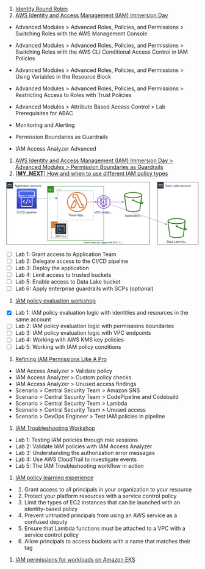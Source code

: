 1. [Identity Round Robin](https://identity-round-robin.awssecworkshops.com/)
&nbsp;
1. [AWS Identity and Access Management (IAM) Immersion Day](https://catalog.us-east-1.prod.workshops.aws/workshops/18b3622c-5d4c-45c9-9834-6a7091109072/en-US)
- Advanced Modules > Advanced Roles, Policies, and Permissions > Switching Roles with the AWS Management Console
- Advanced Modules > Advanced Roles, Policies, and Permissions > Switching Roles with the AWS CLI
Conditional Access Control in IAM Policies
- Advanced Modules > Advanced Roles, Policies, and Permissions > Using Variables in the Resource Block
- Advanced Modules > Advanced Roles, Policies, and Permissions > Restricting Access to Roles with Trust Policies
- Advanced Modules > Attribute Based Access Control > Lab Prerequisites for ABAC

- Monitoring and Alerting
- Permission Boundaries as Guardrails
- IAM Access Analyzer Advanced
&nbsp;
1. [AWS Identity and Access Management (IAM) Immersion Day > Advanced Modules > Permission Boundaries as Guardrails](https://catalog.us-east-1.prod.workshops.aws/workshops/18b3622c-5d4c-45c9-9834-6a7091109072/en-US/advanced-modules/60-permission-boundary/6-1)
&nbsp;
1. [[**MY_NEXT**] How and when to use different IAM policy types](https://catalog.workshops.aws/iam-policy-types/en-US)

<img src="./images/policy-types-architecture.svg" title="policy-types-architecture" width="900"/>

- [ ] Lab 1: Grant access to Application Team
- [ ] Lab 2: Delegate access to the CI/CD pipeline
- [ ] Lab 3: Deploy the application
- [ ] Lab 4: Limit access to trusted buckets
- [ ] Lab 5: Enable access to Data Lake bucket
- [ ] Lab 6: Apply enterprise guardrails with SCPs (optional)

1. [IAM policy evaluation workshop](https://catalog.us-east-1.prod.workshops.aws/workshops/6dc3124a-6bd4-46eb-b5c4-be438a82ba3d/en-US)

- [x] Lab 1: IAM policy evaluation logic with identities and resources in the same account
- [ ] Lab 2: IAM policy evaluation logic with permissions boundaries
- [ ] Lab 3: IAM policy evaluation logic with VPC endpoints
- [ ] Lab 4: Working with AWS KMS key policies
- [ ] Lab 5: Working with IAM policy conditions

1. [Refining IAM Permissions Like A Pro](https://catalog.workshops.aws/refining-iam-permissions-like-a-pro/en-US)
- IAM Access Analyzer > Validate policy
- IAM Access Analyzer > Custom policy checks
- IAM Access Analyzer > Unused access findings
- Scenario > Central Security Team > Amazon SNS
- Scenario > Central Security Team > CodePipeline and Codebuild
- Scenario > Central Security Team > Lambda
- Scenario > Central Security Team > Unused access
- Scenario > DevOps Engineer > Test IAM policies in pipeline

1. [IAM Troubleshooting Workshop](https://catalog.us-east-1.prod.workshops.aws/workshops/a9661c42-97f6-400a-8dee-a8396e8d418f/en-US)
- Lab 1: Testing IAM policies through role sessions
- Lab 2: Validate IAM policies with IAM Access Analyzer
- Lab 3: Understanding the authorization error messages
- Lab 4: Use AWS CloudTrail to investigate events
- Lab 5: The IAM Troubleshooting workflow in action
&nbsp;
1. [IAM policy learning experience](https://catalog.us-east-1.prod.workshops.aws/workshops/d1531d0a-79fd-45af-b198-d81e349ee660/en-US)
- 1. Grant access to all principals in your organization to your resource
- 2. Protect your platform resources with a service control policy
- 3. Limit the types of EC2 instances that can be launched with an identity-based policy
- 4. Prevent untrusted principals from using an AWS service as a confused deputy
- 5. Ensure that Lambda functions must be attached to a VPC with a service control policy
- 6. Allow principals to access buckets with a name that matches their tag
&nbsp;
1. [IAM permissions for workloads on Amazon EKS](https://catalog.us-east-1.prod.workshops.aws/workshops/7c41ed45-0120-4af8-bd23-420f9f0f5eb1/en-US/more)
